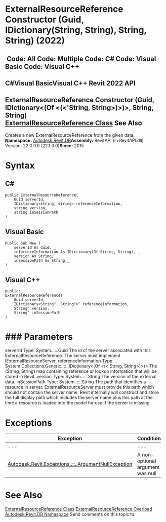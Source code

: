 # ExternalResourceReference Constructor (Guid, IDictionary(String, String), String, String) (2022)

﻿
 Code: All Code: Multiple Code: C# Code: Visual Basic Code: Visual C++   
---  
C#Visual BasicVisual C++
Revit 2022 API  
---  
ExternalResourceReference Constructor (Guid, IDictionary<(Of <(<'String, String>)>)>, String, String)  
[ExternalResourceReference Class](ffad9c15-8fc9-fbfd-f328-101533f4cf74.md "ExternalResourceReference Class") See Also  
---  
Creates a new ExternalResourceReference from the given data. 
**Namespace:** [Autodesk.Revit.DB](87546ba7-461b-c646-cbb1-2cb8f5bff8b2.md "Autodesk.Revit.DB Namespace")**Assembly:** RevitAPI (in RevitAPI.dll) Version: 22.0.0.0 (22.1.0.0)**Since:** 2015 
# Syntax
C#  
---  
```text
public ExternalResourceReference(
	Guid serverId,
	IDictionary<string, string> referenceInformation,
	string version,
	string inSessionPath
)
```
  
Visual Basic  
---  
```text
Public Sub New ( _
	serverId As Guid, _
	referenceInformation As IDictionary(Of String, String), _
	version As String, _
	inSessionPath As String _
)
```
  
Visual C++  
---  
```text
public:
ExternalResourceReference(
	Guid serverId, 
	IDictionary<String^, String^>^ referenceInformation, 
	String^ version, 
	String^ inSessionPath
)
```
  
# ### Parameters
serverId
    Type: System..::..Guid The id of the server associated with this ExternalResourceReference. The server must implement IExternalResourceServer. 
referenceInformation
    Type: System.Collections.Generic..::..IDictionary<(Of <(<'String, String>)>)> The (String, String) map containing reference or lookup information that will be stored in Revit. 
version
    Type: System..::..String The version of the external data. 
inSessionPath
    Type: System..::..String The path that identifies a resource in server. ExternalResourceServer must provide this path which should not contain the server name. Revit internally will construct and store the full display path which includes the server name plus this path at the time a resource is loaded into the model for use if the server is missing. 
# Exceptions
| Exception | Condition |
| --- | --- |
| --- | --- |
| [Autodesk.Revit.Exceptions..::..ArgumentNullException](631e1424-60f4-929b-4e52-dda9dcd26316.md "ArgumentNullException Class") | A non-optional argument was null |

# See Also
[ExternalResourceReference Class](ffad9c15-8fc9-fbfd-f328-101533f4cf74.md "ExternalResourceReference Class")
[ExternalResourceReference Overload](fcf2e0f4-a46f-d468-d1d0-7f2b9ee28aae.md "ExternalResourceReference Constructor")
[Autodesk.Revit.DB Namespace](87546ba7-461b-c646-cbb1-2cb8f5bff8b2.md "Autodesk.Revit.DB Namespace")
Send comments on this topic to 